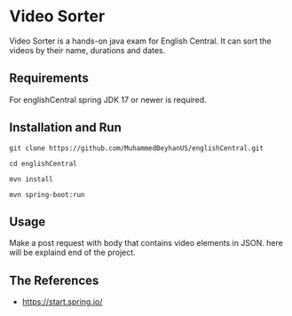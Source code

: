 # Video Sorter
Video Sorter is a hands-on java exam for English Central.
It can sort the videos by their name, durations and dates.
## Requirements
For englishCentral spring JDK 17 or newer is required.
## Installation and Run
`git clone https://github.com/MuhammedBeyhanUS/englishCentral.git`

`cd englishCentral`

`mvn install`

`mvn spring-boot:run`
## Usage
Make a post request with body that contains video elements in JSON.
here will be explaind end of the project.
## The References
 - https://start.spring.io/